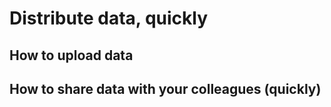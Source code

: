 # Distribute data, quickly 
 
## How to upload data
## How to share data with your colleagues (quickly)